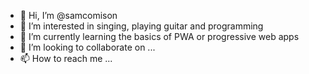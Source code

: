 - 👋 Hi, I’m @samcomison
- 👀 I’m interested in singing, playing guitar and programming
- 🌱 I’m currently learning the basics of PWA or progressive web apps
- 💞️ I’m looking to collaborate on ...
- 📫 How to reach me ...

<!---
samcomison/samcomison is a ✨ special ✨ repository because its `README.md` (this file) appears on your GitHub profile.
You can click the Preview link to take a look at your changes.
--->
